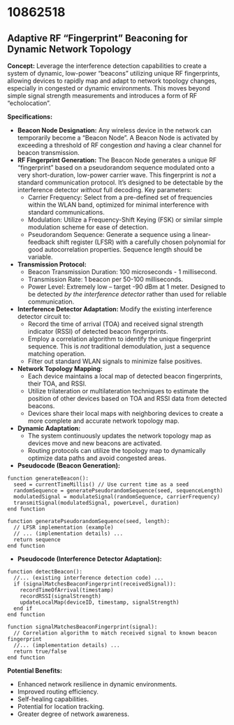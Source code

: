 # 10862518

## Adaptive RF “Fingerprint” Beaconing for Dynamic Network Topology

**Concept:** Leverage the interference detection capabilities to create a system of dynamic, low-power “beacons” utilizing unique RF fingerprints, allowing devices to rapidly map and adapt to network topology changes, especially in congested or dynamic environments. This moves beyond simple signal strength measurements and introduces a form of RF “echolocation”.

**Specifications:**

*   **Beacon Node Designation:** Any wireless device in the network can temporarily become a “Beacon Node”. A Beacon Node is activated by exceeding a threshold of RF congestion *and* having a clear channel for beacon transmission.
*   **RF Fingerprint Generation:** The Beacon Node generates a unique RF “fingerprint” based on a pseudorandom sequence modulated onto a very short-duration, low-power carrier wave. This fingerprint is *not* a standard communication protocol. It’s designed to be detectable by the interference detector *without* full decoding. Key parameters:
    *   Carrier Frequency: Select from a pre-defined set of frequencies within the WLAN band, optimized for minimal interference with standard communications.
    *   Modulation: Utilize a Frequency-Shift Keying (FSK) or similar simple modulation scheme for ease of detection.
    *   Pseudorandom Sequence: Generate a sequence using a linear-feedback shift register (LFSR) with a carefully chosen polynomial for good autocorrelation properties. Sequence length should be variable.
*   **Transmission Protocol:**
    *   Beacon Transmission Duration: 100 microseconds - 1 millisecond.
    *   Transmission Rate: 1 beacon per 50-100 milliseconds.
    *   Power Level: Extremely low – target -90 dBm at 1 meter. Designed to be detected *by the interference detector* rather than used for reliable communication.
*   **Interference Detector Adaptation:** Modify the existing interference detector circuit to:
    *   Record the time of arrival (TOA) and received signal strength indicator (RSSI) of detected beacon fingerprints.
    *   Employ a correlation algorithm to identify the unique fingerprint sequence. This is *not* traditional demodulation, just a sequence matching operation.
    *   Filter out standard WLAN signals to minimize false positives.
*   **Network Topology Mapping:**
    *   Each device maintains a local map of detected beacon fingerprints, their TOA, and RSSI.
    *   Utilize trilateration or multilateration techniques to estimate the position of other devices based on TOA and RSSI data from detected beacons.
    *   Devices share their local maps with neighboring devices to create a more complete and accurate network topology map.
*   **Dynamic Adaptation:**
    *   The system continuously updates the network topology map as devices move and new beacons are activated.
    *   Routing protocols can utilize the topology map to dynamically optimize data paths and avoid congested areas.
*   **Pseudocode (Beacon Generation):**

```
function generateBeacon():
  seed = currentTimeMillis() // Use current time as a seed
  randomSequence = generatePseudorandomSequence(seed, sequenceLength)
  modulatedSignal = modulateSignal(randomSequence, carrierFrequency)
  transmitSignal(modulatedSignal, powerLevel, duration)
end function

function generatePseudorandomSequence(seed, length):
  // LFSR implementation (example)
  // ... (implementation details) ...
  return sequence
end function
```

*   **Pseudocode (Interference Detector Adaptation):**

```
function detectBeacon():
  //... (existing interference detection code) ...
  if (signalMatchesBeaconFingerprint(receivedSignal)):
    recordTimeOfArrival(timestamp)
    recordRSSI(signalStrength)
    updateLocalMap(deviceID, timestamp, signalStrength)
  end if
end function

function signalMatchesBeaconFingerprint(signal):
  // Correlation algorithm to match received signal to known beacon fingerprint
  //... (implementation details) ...
  return true/false
end function
```

**Potential Benefits:**

*   Enhanced network resilience in dynamic environments.
*   Improved routing efficiency.
*   Self-healing capabilities.
*   Potential for location tracking.
*   Greater degree of network awareness.